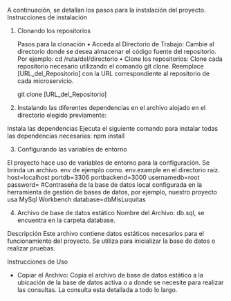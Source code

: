 A continuación, se detallan los pasos para la instalación del proyecto.
Instrucciones de instalación

1. Clonando los repositorios

	Pasos para la clonación
•	Acceda al Directorio de Trabajo:
Cambie al directorio donde se desea almacenar el código fuente del repositorio. Por ejemplo:
cd /ruta/del/directorio
•	Clone los repositorios: Clone cada repositorio necesario utilizando el comando git clone. Reemplace [URL_del_Repositorio] con la URL correspondiente al repositorio de cada microservicio.

	git clone [URL_del_Repositorio]

2. Instalando las diferentes dependencias en el archivo alojado en el directorio elegido previamente:

Instala las dependencias
Ejecuta el siguiente comando para instalar todas las dependencias necesarias:
npm install


3. Configurando las variables de entorno

El proyecto hace uso de variables de entorno para la configuración. Se brinda un archivo. env de ejemplo como. env.example en el directorio raíz.
host=localhost
portdb=3306
portbackend=3000
usernamedb=root
password= #Contraseña de la base de datos local configurada en la herramienta de gestión de bases de datos, por ejemplo, nuestro proyecto usa MySql Workbench
database=dbMisLuquitas

4. Archivo de base de datos estático
Nombre del Archivo: db.sql, se encuentra en la carpeta database.

Descripción
Este archivo contiene datos estáticos necesarios para el funcionamiento del proyecto. Se utiliza para inicializar la base de datos o realizar pruebas.

Instrucciones de Uso
   - Copiar el Archivo:
Copia el archivo de base de datos estático a la ubicación de la base de datos activa o a donde se necesite para realizar las consultas.
La consulta esta detallada a todo lo largo.
